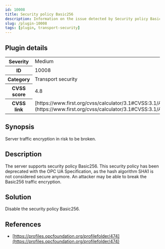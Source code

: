 ```yaml
---
id: 10008
title: Security policy Basic256
description: Information on the issue detected by Security policy Basic256 security testing plugin.
slug: /plugin-10008
tags: [plugin, transport-security]
---
```


## Plugin details

<table>
  <tr>
    <th>Severity</th>
    <td>Medium</td>
  </tr>
  <tr>
    <th>ID</th>
    <td>10008</td>
  </tr>
    <tr>
    <th>Category</th>
    <td>Transport security</td>
  </tr>
    <tr>
    <th>CVSS score</th>
    <td>4.8</td>
  </tr>
  <tr>
    <th>CVSS link</th>
    <td>[https://www.first.org/cvss/calculator/3.1#CVSS:3.1/AV:N/AC:H/PR:N/UI:N/S:U/C:L/I:L/A:N](https://www.first.org/cvss/calculator/3.1#CVSS:3.1/AV:N/AC:H/PR:N/UI:N/S:U/C:L/I:L/A:N)</td>
  </tr>
</table>

## Synopsis

Server traffic encryption in risk to be broken.

## Description

The server supports security policy Basic256. This security policy has been deprecated with the OPC UA Specification, as the hash algorithm SHA1 is not considered secure anymore. An attacker may be able to break the Basic256 traffic encryption.

## Solution

Disable the security policy Basic256.

## References

* [https://profiles.opcfoundation.org/profilefolder/474](https://profiles.opcfoundation.org/profilefolder/474)
